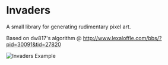 # Invaders

A small library for generating rudimentary pixel art.

Based on dw817's algorithm @ http://www.lexaloffle.com/bbs/?pid=30091&tid=27820

![Invaders Example](https://github.com/jaysonWL/Invaders/blob/master/invaders.png)
